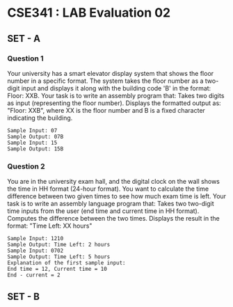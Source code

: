 # CSE341 : LAB Evaluation 02

## SET - A

### Question 1 
Your university has a smart elevator display system that shows the floor number in a specific format. The system takes the floor number as a two-digit input and displays it along with the building code 'B' in the format: Floor: XXB. Your task is to write an assembly program that: Takes two digits as input (representing the floor number). Displays the formatted output as: "Floor: XXB", where XX is the floor number and B is a fixed character indicating the building.
```
Sample Input: 07
Sample Output: 07B
Sample Input: 15
Sample Output: 15B 
```

### Question 2
You are in the university exam hall, and the digital clock on the wall shows the time in HH format (24-hour format). You want to calculate the time difference between two given times to see how much exam time is left. Your task is to write an assembly language program that: Takes two two-digit time inputs from the user (end time and current time in HH format). Computes the difference between the two times. Displays the result in the format: "Time Left: XX hours"
```
Sample Input: 1210
Sample Output: Time Left: 2 hours
Sample Input: 0702
Sample Output: Time Left: 5 hours
Explanation of the first sample input:
End time = 12, Current time = 10
End - current = 2
```

## SET - B
